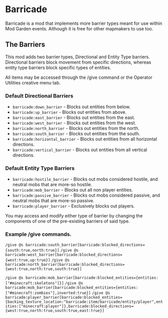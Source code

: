 # Barricade
Barricade is a mod that implements more barrier types meant for use within Mod Garden events. Although it is free for other mapmakers to use too.

## The Barriers
This mod adds two barrier types, Directional and Entity Type barriers.
Directional barriers block movement from specific directions, whereas entity type barriers block specific types of entities.

All items may be accessed through the /give command or the Operator Utilities creative menu tab.

### Default Directional Barriers
- `barricade:down_barrier` - Blocks out entities from below.
- `barricade:up_barrier` - Blocks out entities from above.
- `barricade:east_barrier` - Blocks out entities from the east.
- `barricade:west_barrier` - Blocks out entities from the west.
- `barricade:north_barrier` - Blocks out entities from the north.
- `barricade:south_barrier` - Blocks out entities from the south.
- `barricade:horizontal_barrier` - Blocks out entities from all horizontal directions.
- `barricade:vertical_barrier` - Blocks out entities from all vertical directions.

### Default Entity Type Barriers
- `barricade:hostile_barrier` - Blocks out mobs considered hostile, and neutral mobs that are more-so hostile.
- `barricade:mob_barrier` - Blocks out all non player entities.
- `barricade:passive_barrier` - Blocks out mobs considered passive, and neutral mobs that are more-so passive.
- `barricade:player_barrier` - Exclusively blocks out players.

You may access and modify either type of barrier by changing the components of one of the pre-existing barriers of said type.

### Example /give commands.
`/give @s barricade:south_barrier[barricade:blocked_directions={south:true,north:true}]`
`/give @s barricade:west_barrier[barricade:blocked_directions={west:true,up:true}]`
`/give @s barricade:north_barrier[barricade:blocked_directions={west:true,north:true,south:true}]`

`/give @s barricade:mob_barrier[barricade:blocked_entities={entities:["#minecraft:skeletons"]}]`
`/give @s barricade:mob_barrier[barricade:blocked_entities={entities:["#minecraft:zombies"],inverted:true}]`
`/give @s barricade:player_barrier[barricade:blocked_entities={backing_texture_location:"barricade:item/barricade/entity/player",entities:["minecraft:player"]},barricade:blocked_directions={west:true,north:true,south:true,east:true}]`